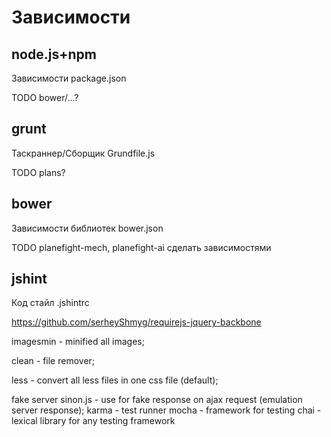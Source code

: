 
Зависимости
===========

node.js+npm
-----------

Зависимости package.json

TODO bower/...?

grunt
-----

Таскраннер/Сборщик Grundfile.js

TODO plans?

bower
-----

Зависимости библиотек bower.json

TODO planefight-mech, planefight-ai сделать зависимостями

jshint
------

Код стайл .jshintrc

https://github.com/serheyShmyg/requirejs-jquery-backbone


imagesmin - minified all images;


clean - file remover;

less - convert all less files in one css file (default);

fake server sinon.js - use for fake response on ajax request (emulation server response);
karma - test runner
mocha - framework for testing
chai - lexical library for any testing framework